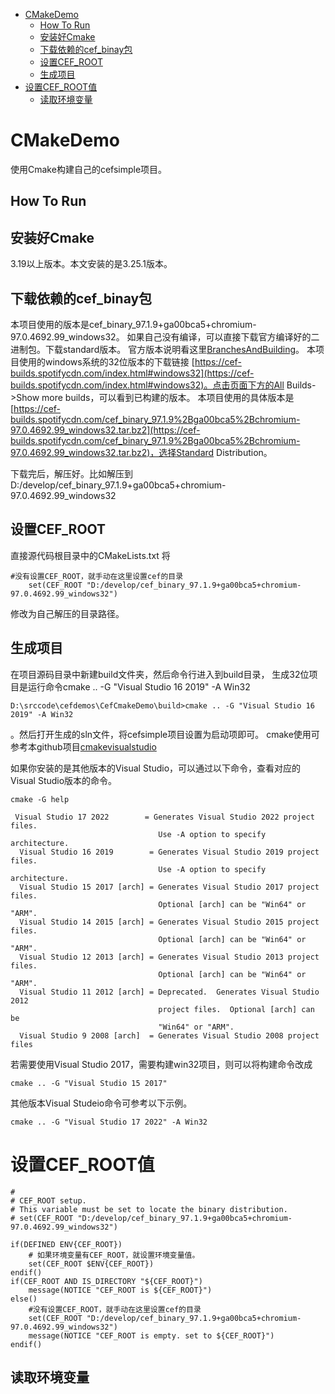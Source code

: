 - [CMakeDemo](#cmakedemo)
  - [How To Run](#how-to-run)
  - [安装好Cmake](#安装好cmake)
  - [下载依赖的cef\_binay包](#下载依赖的cef_binay包)
  - [设置CEF\_ROOT](#设置cef_root)
  - [生成项目](#生成项目)
- [设置CEF\_ROOT值](#设置cef_root值)
  - [读取环境变量](#读取环境变量)


# CMakeDemo 
使用Cmake构建自己的cefsimple项目。
## How To Run
## 安装好Cmake
3.19以上版本。本文安装的是3.25.1版本。
## 下载依赖的cef_binay包
本项目使用的版本是cef_binary_97.1.9+ga00bca5+chromium-97.0.4692.99_windows32。
如果自己没有编译，可以直接下载官方编译好的二进制包。下载standard版本。
官方版本说明看这里[BranchesAndBuilding](https://bitbucket.org/chromiumembedded/cef/wiki/BranchesAndBuilding.md#markdown-header-current-release-branches-supported)。
本项目使用的windows系统的32位版本的下载链接 [https://cef-builds.spotifycdn.com/index.html#windows32](https://cef-builds.spotifycdn.com/index.html#windows32)。点击页面下方的All Builds->Show more builds，可以看到已构建的版本。
本项目使用的具体版本是[https://cef-builds.spotifycdn.com/cef_binary_97.1.9%2Bga00bca5%2Bchromium-97.0.4692.99_windows32.tar.bz2](https://cef-builds.spotifycdn.com/cef_binary_97.1.9%2Bga00bca5%2Bchromium-97.0.4692.99_windows32.tar.bz2)，选择Standard Distribution。

下载完后，解压好。比如解压到D:/develop/cef_binary_97.1.9+ga00bca5+chromium-97.0.4692.99_windows32
## 设置CEF_ROOT
直接源代码根目录中的CMakeLists.txt
将
```
#没有设置CEF_ROOT，就手动在这里设置cef的目录
	set(CEF_ROOT "D:/develop/cef_binary_97.1.9+ga00bca5+chromium-97.0.4692.99_windows32")
```
修改为自己解压的目录路径。

## 生成项目
在项目源码目录中新建build文件夹，然后命令行进入到build目录，
生成32位项目是运行命令cmake .. -G "Visual Studio 16 2019" -A Win32
```
D:\srccode\cefdemos\CefCmakeDemo\build>cmake .. -G "Visual Studio 16 2019" -A Win32
```
。然后打开生成的sln文件，将cefsimple项目设置为启动项即可。 cmake使用可参考本github项目[cmakevisualstudio](https://github.com/iherewaitfor/cmakevisualstudio)

如果你安装的是其他版本的Visual Studio，可以通过以下命令，查看对应的Visual Studio版本的命令。
```
cmake -G help
```

```
 Visual Studio 17 2022        = Generates Visual Studio 2022 project files.
                                 Use -A option to specify architecture.
  Visual Studio 16 2019        = Generates Visual Studio 2019 project files.
                                 Use -A option to specify architecture.
  Visual Studio 15 2017 [arch] = Generates Visual Studio 2017 project files.
                                 Optional [arch] can be "Win64" or "ARM".
  Visual Studio 14 2015 [arch] = Generates Visual Studio 2015 project files.
                                 Optional [arch] can be "Win64" or "ARM".
  Visual Studio 12 2013 [arch] = Generates Visual Studio 2013 project files.
                                 Optional [arch] can be "Win64" or "ARM".
  Visual Studio 11 2012 [arch] = Deprecated.  Generates Visual Studio 2012
                                 project files.  Optional [arch] can be
                                 "Win64" or "ARM".
  Visual Studio 9 2008 [arch]  = Generates Visual Studio 2008 project files
```

若需要使用Visual Studio 2017，需要构建win32项目，则可以将构建命令改成
```
cmake .. -G "Visual Studio 15 2017"
```

其他版本Visual Studeio命令可参考以下示例。
```
cmake .. -G "Visual Studio 17 2022" -A Win32
```

# 设置CEF_ROOT值
```
#
# CEF_ROOT setup.
# This variable must be set to locate the binary distribution.
# set(CEF_ROOT "D:/develop/cef_binary_97.1.9+ga00bca5+chromium-97.0.4692.99_windows32")

if(DEFINED ENV{CEF_ROOT})
	# 如果环境变量有CEF_ROOT，就设置环境变量值。
	set(CEF_ROOT $ENV{CEF_ROOT})
endif()
if(CEF_ROOT AND IS_DIRECTORY "${CEF_ROOT}")
	message(NOTICE "CEF_ROOT is ${CEF_ROOT}")
else()
	#没有设置CEF_ROOT，就手动在这里设置cef的目录
	set(CEF_ROOT "D:/develop/cef_binary_97.1.9+ga00bca5+chromium-97.0.4692.99_windows32")
	message(NOTICE "CEF_ROOT is empty. set to ${CEF_ROOT}")
endif()
```

## 读取环境变量
